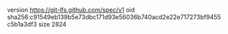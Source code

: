 version https://git-lfs.github.com/spec/v1
oid sha256:c91549eb139b5e73dbc171d93e56036b740acd2e22e717273bf9455c5b1a3df3
size 2824
